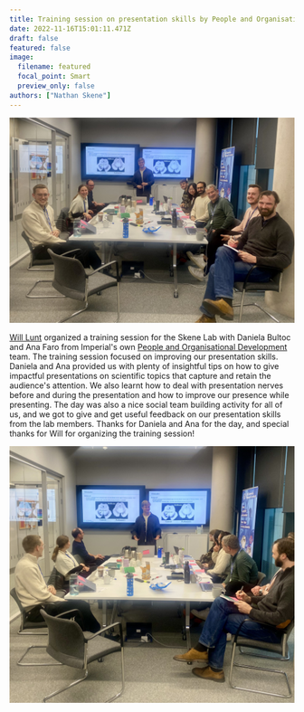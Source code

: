 ```yaml
---
title: Training session on presentation skills by People and Organisational Development 
date: 2022-11-16T15:01:11.471Z
draft: false
featured: false
image:
  filename: featured
  focal_point: Smart
  preview_only: false
authors: ["Nathan Skene"]
---
```

![](group_picture.jpg)

[Will Lunt](https://www.neurogenomics.co.uk/author/will-lunt/) organized a training session for the Skene Lab with Daniela Bultoc and Ana Faro from Imperial's own [People and Organisational Development](https://www.imperial.ac.uk/staff-development/) team. The training session focused on improving our presentation skills. Daniela and Ana provided us with plenty of insightful tips on how to give impactful presentations on scientific topics that capture and retain the audience's attention. We also learnt how to deal with presentation nerves before and during the presentation and how to improve our presence while presenting. The day was also a nice social team building activity for all of us, and we got to give and get useful feedback on our presentation skills from the lab members. Thanks for Daniela and Ana for the day, and special thanks for Will for organizing the training session! 

![](will_presenting.jpg)
